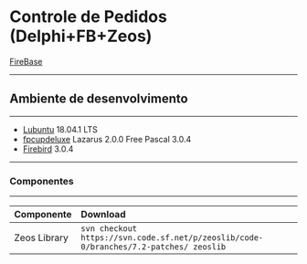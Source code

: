 # Controle de Pedidos (Delphi+FB+Zeos)

[FireBase](https://www.firebase.com.br/artigo.php?id=1354)  

---
## Ambiente de desenvolvimento 
---

+ [Lubuntu](https://lubuntu.me/) 18.04.1 LTS
+ [fpcupdeluxe](https://github.com/LongDirtyAnimAlf/fpcupdeluxe) Lazarus 2.0.0 Free Pascal 3.0.4
+ [Firebird](https://firebirdsql.org/en/firebird-3-0) 3.0.4

---
### Componentes
---

| Componente                     | Download                                                                               |
| :----------------------------- | :------------------------------------------------------------------------------------- |
| Zeos Library                   | `svn checkout https://svn.code.sf.net/p/zeoslib/code-0/branches/7.2-patches/ zeoslib`  |